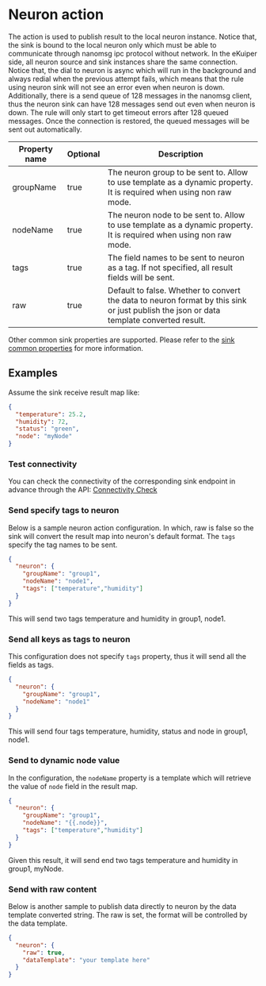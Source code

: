 # Neuron action

The action is used to publish result to the local neuron instance. Notice that, the sink is bound to the local neuron only which must be able to communicate through nanomsg ipc protocol without network. In the eKuiper side, all neuron source and sink instances share the same connection. Notice that, the dial to neuron is async which will run in the background and always redial when the previous attempt fails, which means that the rule using neuron sink will not see an error even when neuron is down. Additionally, there is a send queue of 128 messages in the nanomsg client, thus the neuron sink can have 128 messages send out even when neuron is down. The rule will only start to get timeout errors after 128 queued messages. Once the connection is restored, the queued messages will be sent out automatically.

| Property name | Optional | Description                                                                                                                             |
|---------------|----------|-----------------------------------------------------------------------------------------------------------------------------------------|
| groupName     | true     | The neuron group to be sent to. Allow to use template as a dynamic property. It is required when using non raw mode.                    |
| nodeName      | true     | The neuron node to be sent to. Allow to use template as a dynamic property. It is required when using non raw mode.                     |
| tags          | true     | The field names to be sent to neuron as a tag. If not specified, all result fields will be sent.                                        |
| raw           | true     | Default to false. Whether to convert the data to neuron format by this sink or just publish the json or data template converted result. |

Other common sink properties are supported. Please refer to the [sink common properties](../overview.md#common-properties) for more information.

## Examples

Assume the sink receive result map like:

```json
{
  "temperature": 25.2,
  "humidity": 72,
  "status": "green",
  "node": "myNode"
}
```

### Test connectivity

You can check the connectivity of the corresponding sink endpoint in advance through the API: [Connectivity Check](../../../api/restapi/connection.md#connectivity-check)

### Send specify tags to neuron

Below is a sample neuron action configuration. In which, raw is false so the sink will convert the result map into neuron's default format. The `tags` specify the tag names to be sent.

```json
{
  "neuron": {
    "groupName": "group1",
    "nodeName": "node1",
    "tags": ["temperature","humidity"]
  }
}
```

This will send two tags temperature and humidity in group1, node1.

### Send all keys as tags to neuron

This configuration does not specify `tags` property, thus it will send all the fields as tags.

```json
{
  "neuron": {
    "groupName": "group1",
    "nodeName": "node1"
  }
}
```

This will send four tags temperature, humidity, status and node in group1, node1.

### Send to dynamic node value

In the configuration, the `nodeName` property is a template which will retrieve the value of `node` field in the result map.

```json
{
  "neuron": {
    "groupName": "group1",
    "nodeName": "{{.node}}",
    "tags": ["temperature","humidity"]
  }
}
```

Given this result, it will send end two tags temperature and humidity in group1, myNode.

### Send with raw content

Below is another sample to publish data directly to neuron by the data template converted string. The raw is set, the format will be controlled by the data template.

```json
{
  "neuron": {
    "raw": true,
    "dataTemplate": "your template here"
  }
}
```
